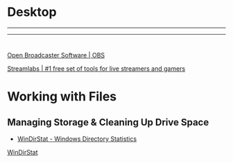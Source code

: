 # Desktop

---

---

# 

[Open Broadcaster Software | OBS](https://obsproject.com/)

[Streamlabs | #1 free set of tools for live streamers and gamers](https://streamlabs.com/)

# Working with Files

## Managing Storage & Cleaning Up Drive Space

- [WinDirStat - Windows Directory Statistics](https://windirstat.net/)

[WinDirStat](https://windirstat.net/)